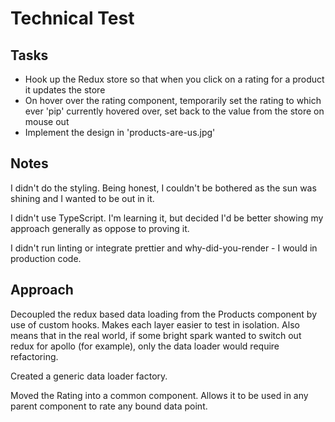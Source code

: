 # Technical Test

## Tasks

- Hook up the Redux store so that when you click on a rating for a product it updates the store
- On hover over the rating component, temporarily set the rating to which ever 'pip' currently hovered over, set back to the value from the store on mouse out
- Implement the design in 'products-are-us.jpg'


## Notes

I didn't do the styling. Being honest, I couldn't be bothered as the sun was shining and I wanted to be out in it.

I didn't use TypeScript. I'm learning it, but decided I'd be better showing my approach generally as oppose to proving it.

I didn't run linting or integrate prettier and why-did-you-render - I would in production code.


## Approach

Decoupled the redux based data loading from the Products component by use of custom hooks. Makes each layer easier to test in isolation. Also means that in the real world, if some bright spark wanted to switch out redux for apollo (for example), only the data loader would require refactoring.

Created a generic data loader factory.

Moved the Rating into a common component. Allows it to be used in any parent component to rate any bound data point.

